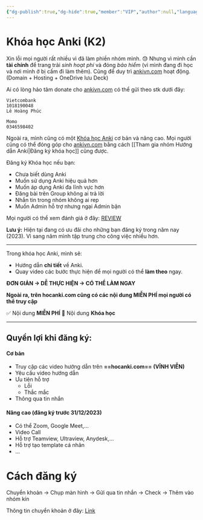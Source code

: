 ```yaml
---
{"dg-publish":true,"dg-hide":true,"member":"VIP","author":null,"language":null,"tags":null,"title":"2023-09-29","permalink":"/2023-09-29/","hide":true,"dgPassFrontmatter":true}
---
```


# Khóa học Anki (K2)

Xin lỗi mọi người rất nhiều vì đã làm phiền nhóm mình. 😓
Nhưng vì mình cần **tài chính** để trang trải *sinh hoạt phí* và đóng *bảo hiểm* (vì mình đang đi học và nơi mình ở bị cấm đi làm thêm).
Cũng để duy trì [ankivn.com](https://ankivn.com/) hoạt động. (Domain + Hosting + OneDrive lưu Deck)

Ai có lòng hảo tâm donate cho [ankivn.com](https://ankivn.com/) có thể gửi theo stk dưới đây:

```
Vietcombank
1018190048
Lê Hoàng Phúc
```

```
Momo
0346598402
```

Ngoài ra, mình cũng có một [Khóa học Anki](https://hocanki.com/) cơ bản và nâng cao.
Mọi người cũng có thể đóng góp cho [ankivn.com](https://ankivn.com/) bằng cách [[Tham gia nhóm Hướng dẫn Anki\|Đăng ký khóa học]] cũng được. 

Đăng ký Khóa học nếu bạn:

- Chưa biết dùng Anki
- Muốn sử dụng Anki hiệu quả hơn
- Muốn áp dụng Anki đa lĩnh vực hơn
- Đăng bài trên Group không ai trả lời
- Nhắn tin trong nhóm không ai rep
- Muốn Admin hỗ trợ nhưng ngại Admin bận

Mọi người có thể xem đánh giá ở đây: [REVIEW](https://hocanki.com/review/)

**Lưu ý:** Hiện tại đang có ưu đãi cho những bạn đăng ký trong năm nay (2023). Vì sang năm mình tập trung cho công việc nhiều hơn.

---

Trong khóa học Anki, mình sẽ:

- Hướng dẫn **chi tiết** về Anki. 
- Quay video các bước thực hiện để mọi người có thể **làm theo** ngay.

**ĐƠN GIẢN → DỄ THỰC HIỆN → CÓ THỂ LÀM NGAY**

**Ngoài ra, trên hocanki.com cũng có các nội dung MIỄN PHÍ mọi người có thể truy cập**

✅ Nội dung **MIỄN PHÍ**
👑 Nội dung **Khóa học**

---

## Quyền lợi khi đăng ký:

#### Cơ bản
- Truy cập các video hướng dẫn trên **==hocanki.com==** **(VĨNH VIỄN)**
- Yêu cầu video hướng dẫn
- Ưu tiên hỗ trợ
	- Lỗi
	- Thắc mắc
- Thông qua tin nhắn
#### Nâng cao (đăng ký trước 31/12/2023)
- Có thể Zoom, Google Meet,…
- Video Call
- Hỗ trợ Teamview, Ultraview, Anydesk,…
- Hỗ trợ tạo template cá nhân
- …

# Cách đăng ký

Chuyển khoản → Chụp màn hình → Gửi qua tin nhắn → Check → Thêm vào nhóm kín

Thông tin chuyển khoản ở đây: [Link](https://hocanki.com/tham-gia-nhom-huong-dan-anki/)